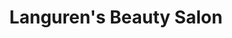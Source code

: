 ---
title: "Languren's Beauty Salon"
url: /redwood-city/langurens-beauty-salon/
shop: hairdresser
---